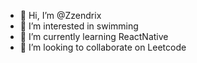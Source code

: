 - 👋 Hi, I’m @Zzendrix
- 👀 I’m interested in swimming
- 🌱 I’m currently learning ReactNative
- 💞️ I’m looking to collaborate on Leetcode


<!---
Zzendrix/Zzendrix is a ✨ special ✨ repository because its `README.md` (this file) appears on your GitHub profile.
You can click the Preview link to take a look at your changes.
--->
